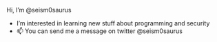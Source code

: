 Hi, I’m @seism0saurus
- I’m interested in learning new stuff about programming and security
- 📫 You can send me a message on twitter @seism0saurus

<!---
seism0saurus/seism0saurus is a ✨ special ✨ repository because its `README.md` (this file) appears on your GitHub profile.
You can click the Preview link to take a look at your changes.
--->
